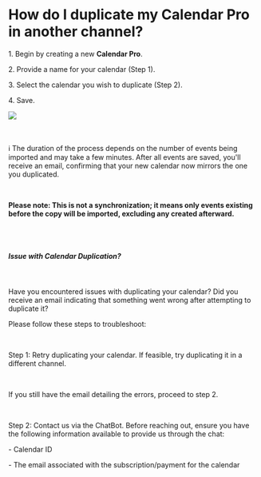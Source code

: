 # How do I duplicate my Calendar Pro in another channel?

<p class="no-margin">1. Begin by creating a new <b>Calendar Pro</b>.</p>
<p class="no-margin"></p>
<p class="no-margin">2.	Provide a name for your calendar (Step 1).</p>
<p class="no-margin"></p>
<p class="no-margin">3. Select the calendar you wish to duplicate (Step 2).</p>
<p class="no-margin"></p>
<p class="no-margin">4. Save.</p>
<p class="no-margin"></p>
<div class="intercom-container"><img src="/assets/img/teams-pro/calendar-duplication.png"></div>
<br><br>

<p class="no-margin">ℹ️ The duration of the process depends on the number of events being imported and may take a few minutes. After all events are saved, you'll receive an email, confirming that your new calendar now mirrors the one you duplicated.</p>
<br>
<p class="no-margin"><b>Please note: This is not a synchronization; it means only events existing before the copy will be imported, excluding any created afterward.</b></p>
<br><br>
<h5>Issue with Calendar Duplication?</h5>
<br>
<p class="no-margin">Have you encountered issues with duplicating your calendar? Did you receive an email indicating that something went wrong after attempting to duplicate it?</p>

<p class="no-margin">Please follow these steps to troubleshoot:</p>
<br>
<p class="no-margin">Step 1: Retry duplicating your calendar. If feasible, try duplicating it in a different channel.</p>
<br>
<p class="no-margin">If you still have the email detailing the errors, proceed to step 2.</p>
<br>
<p class="no-margin">Step 2: Contact us via the ChatBot. Before reaching out, ensure you have the following information available to provide us through the chat:</p>

<p class="no-margin">- Calendar ID</p>
<p class="no-margin">- The email associated with the subscription/payment for the calendar</p>

<p class="no-margin"></p>